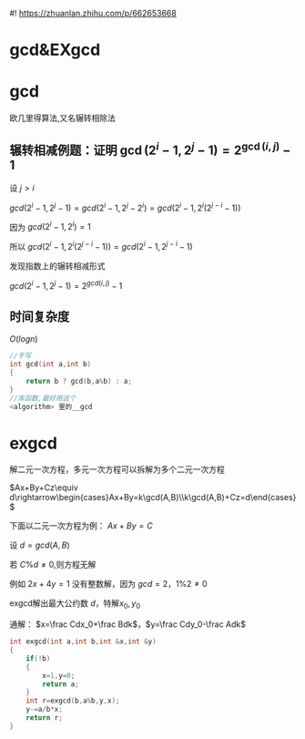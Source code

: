 #! https://zhuanlan.zhihu.com/p/662653668
# gcd&EXgcd
# gcd
欧几里得算法,又名辗转相除法
## 辗转相减例题：证明 $\gcd(2^i-1,2^j-1)=2^{\gcd(i,j)}-1$
设 $j>i$

$gcd(2^i-1,2^j-1)=gcd(2^i-1,2^j-2^i)=gcd(2^i-1,2^i(2^{j-i}-1))$

因为 $gcd(2^i-1,2^i)=1$

所以 $gcd(2^i-1,2^i(2^{j-i}-1))=gcd(2^i-1,2^{j-i}-1)$

发现指数上的辗转相减形式

$gcd(2^i-1,2^j-1)=2^{gcd(i,j)}-1$
## 时间复杂度
$O(log n)$
```c++
//手写
int gcd(int a,int b)
{
	return b ? gcd(b,a%b) : a;
}
//库函数,最好用这个
<algorithm> 里的__gcd
```
# exgcd
解二元一次方程，多元一次方程可以拆解为多个二元一次方程

$Ax+By+Cz\equiv d\rightarrow\begin{cases}Ax+By=k\gcd(A,B)\\k\gcd(A,B)+Cz=d\end{cases}$

下面以二元一次方程为例： $Ax+By=C$

设 $d=gcd(A,B)$

若 $C \% d\ne 0$,则方程无解

例如 $2x+4y=1$ 没有整数解，因为 $gcd=2$，$1\%2\ne 0$

exgcd解出最大公约数 $d$，特解$x_0,y_0$

通解： $x=\frac Cdx_0+\frac Bdk$，$y=\frac Cdy_0-\frac Adk$
```c++
int exgcd(int a,int b,int &x,int &y)
{
	if(!b)
	{
		x=1,y=0;
		return a;
	}
	int r=exgcd(b,a%b,y,x);
	y-=a/b*x;
	return r;
}
```